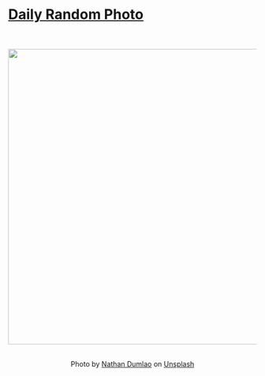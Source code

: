 # [Daily Random Photo](https://www.dailyrandomphoto.com/)

<div align="center">
  <br>
  <br>
  <a href="https://www.dailyrandomphoto.com/p/2022/2022-02-23/"><img src="https://images.unsplash.com/photo-1500838703623-76f427f7c8a4?crop=entropy&cs=tinysrgb&fit=max&fm=jpg&ixid=Mnw3NzUwOHwwfDF8cmFuZG9tfHx8fHx8fHx8MTY0NTU3NjEwOQ&ixlib=rb-1.2.1&q=80&w=1080" width="600px"></a>
  <br>
  <br>
  <p class="has-text-grey">Photo by <a href="https://unsplash.com/@nate_dumlao?utm_source=Daily%20Random%20Photo&amp;utm_medium=referral" target="_blank" rel="noopener noreferrer">Nathan Dumlao</a> on <a href="https://unsplash.com/photos/Ai5h0P3QVbM?utm_source=Daily%20Random%20Photo&amp;utm_medium=referral" target="_blank" rel="noopener noreferrer">Unsplash</a></p>
</div>
